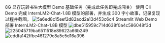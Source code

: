 8G 显存玩转书生大模型 Demo
基础任务（完成此任务即完成闯关）
使用 Cli Demo 完成 InternLM2-Chat-1.8B 模型的部署，并生成 300 字小故事，记录复现过程并截图。
![5a6ed8c15eef2d82acd2a13d453c6c4](https://github.com/user-attachments/assets/744bf945-2c94-47ad-b577-23f83218733d)
Streamlit Web Demo 部署 InternLM2-Chat-1.8B 模型
![dbe515959c714d638f0a4c586048f3d](https://github.com/user-attachments/assets/4c477123-a7aa-43d5-915a-0ef73a93a571)
![225045719ba6511518e89622a66b249](https://github.com/user-attachments/assets/cdd8e9d6-e8f4-453f-88b8-fba8138ae04b)
![eddfa142ffbe461279c8a5c5d16a396](https://github.com/user-attachments/assets/84d8a8fd-d1ea-46f5-a794-40844f6772a4)
